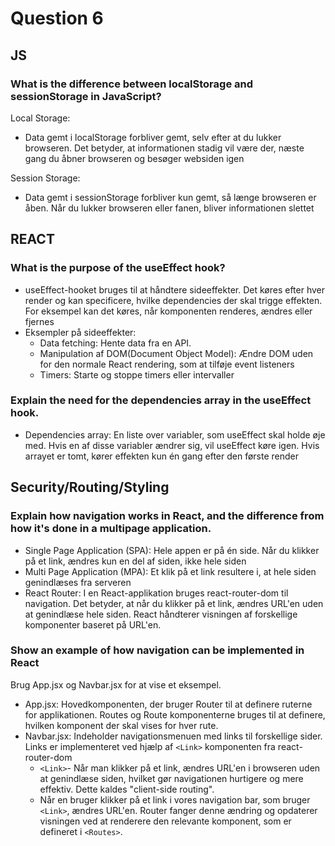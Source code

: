 # **Question 6**

## **JS**

### **What is the difference between localStorage and sessionStorage in JavaScript?**
Local Storage:
*  Data gemt i localStorage forbliver gemt, selv efter at du lukker browseren. Det betyder, at informationen stadig vil være der, næste gang du åbner browseren og besøger websiden igen

Session Storage:
* Data gemt i sessionStorage forbliver kun gemt, så længe browseren er åben. Når du lukker browseren eller fanen, bliver informationen slettet

## **REACT**

### **What is the purpose of the useEffect hook?**
* useEffect-hooket bruges til at håndtere sideeffekter. Det køres efter hver render og kan specificere, hvilke dependencies der skal trigge effekten. For eksempel kan det køres, når komponenten renderes, ændres eller fjernes
* Eksempler på sideeffekter:
  * Data fetching: Hente data fra en API.
  * Manipulation af DOM(Document Object Model): Ændre DOM uden for den normale React rendering, som at tilføje event listeners
  * Timers: Starte og stoppe timers eller intervaller

### **Explain the need for the dependencies array in the useEffect hook.**
* Dependencies array: En liste over variabler, som useEffect skal holde øje med. Hvis en af disse variabler ændrer sig, vil useEffect køre igen. Hvis arrayet er tomt, kører effekten kun én gang efter den første render

## **Security/Routing/Styling**

### **Explain how navigation works in React, and the difference from how it's done in a multipage application.**
* Single Page Application (SPA): Hele appen er på én side. Når du klikker på et link, ændres kun en del af siden, ikke hele siden
* Multi Page Application (MPA): Et klik på et link resultere i, at hele siden genindlæses fra serveren
* React Router: I en React-applikation bruges react-router-dom til navigation. Det betyder, at når du klikker på et link, ændres URL'en uden at genindlæse hele siden. React håndterer visningen af forskellige komponenter baseret på URL'en.


### **Show an example of how navigation can be implemented in React**
Brug App.jsx og Navbar.jsx for at vise et eksempel.
* App.jsx: Hovedkomponenten, der bruger Router til at definere ruterne for applikationen. Routes og Route komponenterne bruges til at definere, hvilken komponent der skal vises for hver rute.
* Navbar.jsx: Indeholder navigationsmenuen med links til forskellige sider. Links er implementeret ved hjælp af `<Link>` komponenten fra react-router-dom
  * `<Link>`- Når man klikker på et link, ændres URL'en i browseren uden at genindlæse siden, hvilket gør navigationen hurtigere og mere effektiv. Dette kaldes "client-side routing".
  * Når en bruger klikker på et link i vores navigation bar, som bruger `<Link>`, ændres URL'en. Router fanger denne ændring og opdaterer visningen ved at renderere den relevante komponent, som er defineret i `<Routes>`.
